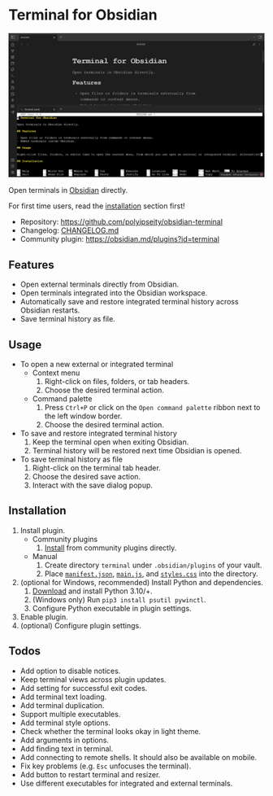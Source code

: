 # Terminal for Obsidian

![Trailer](assets/trailer.png)

Open terminals in [Obsidian](https://obsidian.md/) directly.

For first time users, read the [installation](#installation) section first!

- Repository: https://github.com/polyipseity/obsidian-terminal
- Changelog: [CHANGELOG.md](CHANGELOG.md)
- Community plugin: https://obsidian.md/plugins?id=terminal

## Features

- Open external terminals directly from Obsidian.
- Open terminals integrated into the Obsidian workspace.
- Automatically save and restore integrated terminal history across Obsidian restarts.
- Save terminal history as file.

## Usage

- To open a new external or integrated terminal
	- Context menu
		1. Right-click on files, folders, or tab headers.
		2. Choose the desired terminal action.
	- Command palette
		1. Press `Ctrl+P` or click on the `Open command palette` ribbon next to the left window border.
		2. Choose the desired terminal action.
- To save and restore integrated terminal history
	1. Keep the terminal open when exiting Obsidian.
	2. Terminal history will be restored next time Obsidian is opened.
- To save terminal history as file
	1. Right-click on the terminal tab header.
	2. Choose the desired save action.
	3. Interact with the save dialog popup.

## Installation

1. Install plugin.
	- Community plugins
		1. [Install](https://obsidian.md/plugins?id=terminal) from community plugins directly.
	- Manual
		1. Create directory `terminal` under `.obsidian/plugins` of your vault.
		2. Place [`manifest.json`](manifest.json), [`main.js`](main.js), and [`styles.css`](styles.css) into the directory.
2. (optional for Windows, recommended) Install Python and dependencies.
	1. [Download](https://www.python.org/downloads/) and install Python 3.10/+.
	2. (Windows only) Run `pip3 install psutil pywinctl`.
	3. Configure Python executable in plugin settings.
3. Enable plugin.
4. (optional) Configure plugin settings.

## Todos

- Add option to disable notices.
- Keep terminal views across plugin updates.
- Add setting for successful exit codes.
- Add terminal text loading.
- Add terminal duplication.
- Support multiple executables.
- Add terminal style options.
- Check whether the terminal looks okay in light theme.
- Add arguments in options.
- Add finding text in terminal.
- Add connecting to remote shells. It should also be available on mobile.
- Fix key problems (e.g. `Esc` unfocuses the terminal).
- Add button to restart terminal and resizer.
- Use different executables for integrated and external terminals.
